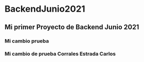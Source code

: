 # BackendJunio2021
## Mi primer Proyecto de Backend Junio 2021
### Mi cambio prueba
### Mi cambio de prueba Corrales Estrada Carlos
